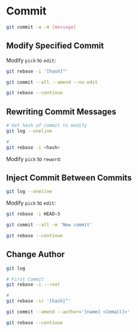 # Commit

```sh
git commit -a -m [message]
```

## Modify Specified Commit

Modify `pick` to `edit`:

```sh
git rebase -i '[hash]^'
```

```sh
git commit --all --amend --no-edit
```

```sh
git rebase --continue
```

## Rewriting Commit Messages

```sh
# Get hash of commit to modify
git log --oneline

#
git rebase -i <hash>
```

Modify `pick` to `reword`:

## Inject Commit Between Commits

```sh
git log --oneline
```

Modify `pick` to `edit`:

```sh
git rebase -i HEAD~3
```

```sh
git commit --all -m 'New commit'
```

```sh
git rebase --continue
```

## Change Author

```sh
git log
```

```sh
# First Commit
git rebase -i --root

#
git rebase -ir '[hash]^'
```

```sh
git commit --amend --author='[name] <[email]>'
```

```sh
git rebase --continue
```
